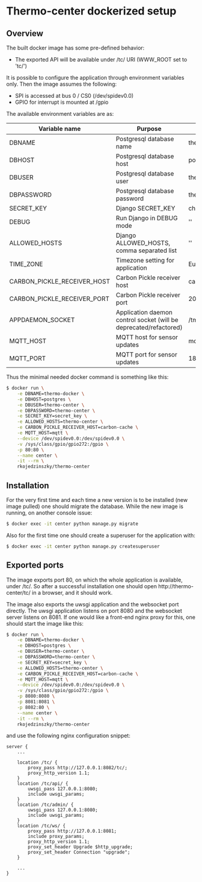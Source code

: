 # Thermo-center dockerized setup

## Overview

The built docker image has some pre-defined behavior:
* The exported API will be available under /tc/ URI (WWW_ROOT set to 'tc/')

It is possible to configure the application through environment variables only. Then the image assumes the following:
* SPI is accessed at bus 0 / CS0 (/dev/spidev0.0)
* GPIO for interrupt is mounted at /gpio

The available environment variables are as:

| Variable name | Purpose | default value |
|---------------|---------|---------------|
| DBNAME | Postgresql database name | thermo-center |
| DBHOST | Postgresql database host | postgres |
| DBUSER | Postgresql database user | thermo-center |
| DBPASSWORD | Postgresql database password | thermo-center |
| SECRET_KEY | Django SECRET_KEY | change-this |
| DEBUG | Run Django in DEBUG mode | '' |
| ALLOWED_HOSTS | Django ALLOWED_HOSTS, comma separated list | '' |
| TIME_ZONE | Timezone setting for application | Europe/Budapest |
| CARBON_PICKLE_RECEIVER_HOST | Carbon Pickle receiver host | carbon-cache |
| CARBON_PICKLE_RECEIVER_PORT | Carbon Pickle receiver port | 2004 |
| APPDAEMON_SOCKET | Application daemon control socket (will be deprecated/refactored) | /tmp/appdaemon.sock |
| MQTT_HOST | MQTT host for sensor updates | mqtt |
| MQTT_PORT | MQTT port for sensor updates | 1883 |

Thus the minimal needed docker command is something like this:
```bash
$ docker run \
	-e DBNAME=thermo-docker \
	-e DBHOST=postgres \
	-e DBUSER=thermo-center \
	-e DBPASSWORD=thermo-center \
	-e SECRET_KEY=secret_key \
	-e ALLOWED_HOSTS=thermo-center \
	-e CARBON_PICKLE_RECEIVER_HOST=carbon-cache \
	-e MQTT_HOST=mqtt \
	--device /dev/spidev0.0:/dev/spidev0.0 \
	-v /sys/class/gpio/gpio272:/gpio \
	-p 80:80 \
	--name center \
	-it --rm \
	rkojedzinszky/thermo-center
```

## Installation
For the very first time and each time a new version is to be installed (new image pulled) one should migrate the database. While the new image is running, on another console issue:
```bash
$ docker exec -it center python manage.py migrate
```

Also for the first time one should create a superuser for the application with:
```bash
$ docker exec -it center python manage.py createsuperuser
```

## Exported ports

The image exports port 80, on which the whole application is available, under /tc/. So after a successful installation one should open http://thermo-center/tc/ in a browser, and it should work.

The image also exports the uwsgi application and the websocket port directly. The uwsgi application listens on port 8080 and the websocket server listens on 8081. If one would like a front-end nginx proxy for this,
one should start the image like this:
```bash
$ docker run \
	-e DBNAME=thermo-docker \
	-e DBHOST=postgres \
	-e DBUSER=thermo-center \
	-e DBPASSWORD=thermo-center \
	-e SECRET_KEY=secret_key \
	-e ALLOWED_HOSTS=thermo-center \
	-e CARBON_PICKLE_RECEIVER_HOST=carbon-cache \
	-e MQTT_HOST=mqtt \
	--device /dev/spidev0.0:/dev/spidev0.0 \
	-v /sys/class/gpio/gpio272:/gpio \
	-p 8080:8080 \
	-p 8081:8081 \
	-p 8082:80 \
	--name center \
	-it --rm \
	rkojedzinszky/thermo-center
```
and use the following nginx configuration snippet:
```
server {
	...

	location /tc/ {
		proxy_pass http://127.0.0.1:8082/tc/;
		proxy_http_version 1.1;
	}
	location /tc/api/ {
		uwsgi_pass 127.0.0.1:8080;
		include uwsgi_params;
	}
	location /tc/admin/ {
		uwsgi_pass 127.0.0.1:8080;
		include uwsgi_params;
	}
	location /tc/ws/ {
		proxy_pass http://127.0.0.1:8081;
		include proxy_params;
		proxy_http_version 1.1;
		proxy_set_header Upgrade $http_upgrade;
		proxy_set_header Connection "upgrade";
	}

	...
}
```
